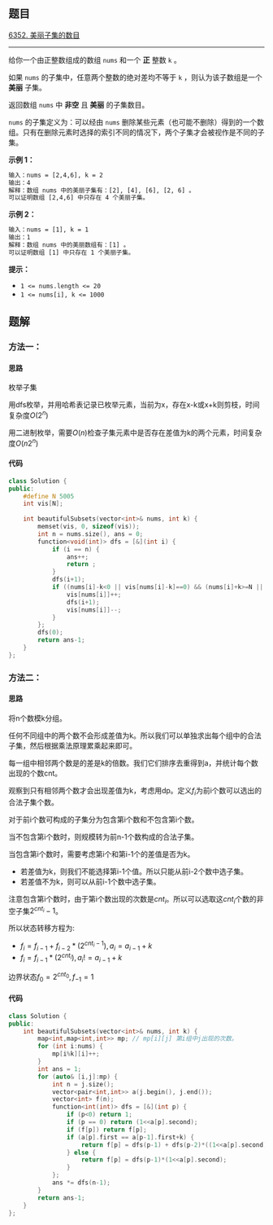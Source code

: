## 题目

[6352. 美丽子集的数目](https://leetcode.cn/problems/the-number-of-beautiful-subsets/)

---

给你一个由正整数组成的数组 `nums` 和一个 **正** 整数 `k` 。

如果 `nums` 的子集中，任意两个整数的绝对差均不等于 `k` ，则认为该子数组是一个 **美丽** 子集。

返回数组 `nums` 中 **非空** 且 **美丽** 的子集数目。

`nums` 的子集定义为：可以经由 `nums` 删除某些元素（也可能不删除）得到的一个数组。只有在删除元素时选择的索引不同的情况下，两个子集才会被视作是不同的子集。

  

**示例 1：**

```txt
输入：nums = [2,4,6], k = 2
输出：4
解释：数组 nums 中的美丽子集有：[2], [4], [6], [2, 6] 。
可以证明数组 [2,4,6] 中只存在 4 个美丽子集。
```

**示例 2：**

```txt
输入：nums = [1], k = 1
输出：1
解释：数组 nums 中的美丽数组有：[1] 。
可以证明数组 [1] 中只存在 1 个美丽子集。
```
  

**提示：**

-   `1 <= nums.length <= 20`
-   `1 <= nums[i], k <= 1000`

  

## 题解

### 方法一：

#### 思路

枚举子集

用dfs枚举，并用哈希表记录已枚举元素，当前为x，存在x-k或x+k则剪枝，时间复杂度$O(2^n)$

用二进制枚举，需要$O(n)$检查子集元素中是否存在差值为k的两个元素，时间复杂度$O(n2^n)$


#### 代码

```cpp
class Solution {
public:
    #define N 5005
    int vis[N];
    
    int beautifulSubsets(vector<int>& nums, int k) {
        memset(vis, 0, sizeof(vis));
        int n = nums.size(), ans = 0;
        function<void(int)> dfs = [&](int i) {
            if (i == n) {
                ans++;
                return ;
            }
            dfs(i+1);
            if ((nums[i]-k<0 || vis[nums[i]-k]==0) && (nums[i]+k>=N || vis[nums[i]+k]==0)) {
                vis[nums[i]]++;
                dfs(i+1);
                vis[nums[i]]--;
            }
        };
        dfs(0);
        return ans-1;
    }
};
```

### 方法二：

#### 思路

将n个数模k分组。

任何不同组中的两个数不会形成差值为k。所以我们可以单独求出每个组中的合法子集，然后根据乘法原理累乘起来即可。

每一组中相邻两个数是的差是k的倍数。我们它们排序去重得到a，并统计每个数出现的个数cnt。

观察到只有相邻两个数才会出现差值为k，考虑用dp。定义$f_{i}$为前i个数可以选出的合法子集个数。

对于前i个数可构成的子集分为包含第i个数和不包含第i个数。

当不包含第i个数时，则规模转为前n-1个数构成的合法子集。

当包含第i个数时，需要考虑第i个和第i-1个的差值是否为k。
* 若差值为k，则我们不能选择第i-1个值。所以只能从前i-2个数中选子集。
* 若差值不为k，则可以从前i-1个数中选子集。

注意包含第i个数时，由于第i个数出现的次数是$cnt_i$。所以可以选取这$cnt_i$个数的非空子集$2^{cnt_i}-1$。

所以状态转移方程为:
* $f_i = f_{i-1} + f_{i-2}*(2^{cnt_i-1}), a_i = a_{i-1}+k$
* $f_i = f_{i-1}*(2^{cnt_i}), a_i != a_{i-1}+k$

边界状态$f_{0} = 2^{cnt_0}, f_{-1} = 1$


#### 代码

```cpp
class Solution {
public:
    int beautifulSubsets(vector<int>& nums, int k) {
        map<int,map<int,int>> mp; // mp[i][j] 第i组中j出现的次数。
        for (int i:nums) {
            mp[i%k][i]++;
        }
        int ans = 1;
        for (auto& [i,j]:mp) {
            int n = j.size();
            vector<pair<int,int>> a(j.begin(), j.end());
            vector<int> f(n);
            function<int(int)> dfs = [&](int p) {
                if (p<0) return 1;
                if (p == 0) return (1<<a[p].second);
                if (f[p]) return f[p];
                if (a[p].first == a[p-1].first+k) {
                    return f[p] = dfs(p-1) + dfs(p-2)*((1<<a[p].second)-1);
                } else {
                    return f[p] = dfs(p-1)*(1<<a[p].second);
                }
            };
            ans *= dfs(n-1);
        }
        return ans-1;
    }
};
```
